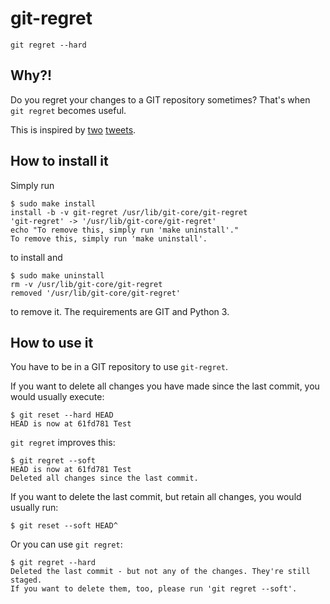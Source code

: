# git-regret
`git regret --hard`

## Why?! ##

Do you regret your changes to a GIT repository sometimes? That's when `git regret` becomes useful.

This is inspired by [two](https://twitter.com/RebeccaSlatkin/status/623720926358687744) [tweets](https://twitter.com/Lee_Ars/status/624576071678033922).

## How to install it ##

Simply run

    $ sudo make install
    install -b -v git-regret /usr/lib/git-core/git-regret
    'git-regret' -> '/usr/lib/git-core/git-regret'
    echo "To remove this, simply run 'make uninstall'."
    To remove this, simply run 'make uninstall'.

to install and

    $ sudo make uninstall
    rm -v /usr/lib/git-core/git-regret
    removed '/usr/lib/git-core/git-regret'

to remove it.
The requirements are GIT and Python 3.

## How to use it ##

You have to be in a GIT repository to use `git-regret`.

If you want to delete all changes you have made since the last commit, you would usually execute:

    $ git reset --hard HEAD
    HEAD is now at 61fd781 Test

`git regret` improves this:

    $ git regret --soft
    HEAD is now at 61fd781 Test
    Deleted all changes since the last commit.

If you want to delete the last commit, but retain all changes, you would usually run:

    $ git reset --soft HEAD^

Or you can use `git regret`:

    $ git regret --hard
    Deleted the last commit - but not any of the changes. They're still staged.
    If you want to delete them, too, please run 'git regret --soft'.
